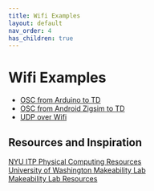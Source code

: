 ```yaml
---
title: Wifi Examples
layout: default
nav_order: 4
has_children: true
---
```


# Wifi Examples

- [OSC from Arduino to TD]()
- [OSC from Android Zigsim to TD]()
- [UDP over Wifi]()

## Resources and Inspiration

[NYU ITP Physical Computing Resources](https://itp.nyu.edu/physcomp/)  
[University of Washington Makeability Lab](https://makeabilitylab.cs.washington.edu/)  
[Makeability Lab Resources](https://makeabilitylab.github.io/physcomp/communication/handpose-serial.html)  


